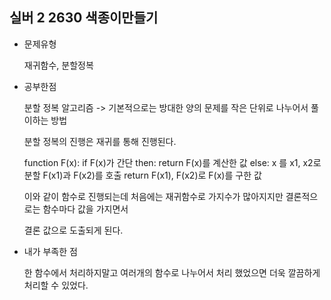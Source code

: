## 실버 2 2630 색종이만들기

- 문제유형

  재귀함수, 분할정복
  
- 공부한점

  분할 정복 알고리즘 -> 기본적으로는 방대한 양의 문제를 작은 단위로 나누어서 풀이하는 방법

  분할 정복의 진행은 재귀를 통해 진행된다.

  function F(x):
  if F(x)가 간단 then:
    return F(x)를 계산한 값
  else:
    x 를 x1, x2로 분할
    F(x1)과 F(x2)를 호출
    return F(x1), F(x2)로 F(x)를 구한 값


  이와 같이 함수로 진행되는데 처음에는 재귀함수로 가지수가 많아지지만 결론적으로는 함수마다 값을 가지면서

  결론 값으로 도출되게 된다.

- 내가 부족한 점

  한 함수에서 처리하지말고 여러개의 함수로 나누어서 처리 했었으면 더욱 깔끔하게 처리할 수 있었다.
